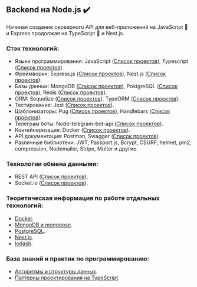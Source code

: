 ## Backend на Node.js ✔️

Начиная создание серверного API для веб-приложений на JavaScript 📒 и Express продолжая на TypeScript 📘 и Nest.js.

### Стэк технологий:
- Языки программирования: JavaScript ([Список проектов](https://github.com/stars/pestsov-v/lists/pestsov-v-javascript-projects)), Typescript ([Список проектов](https://github.com/stars/pestsov-v/lists/pestsov-v-typescript-projects)).
- Фреймворки: Express.js ([Список проектов](https://github.com/stars/pestsov-v/lists/pestsov-v-express-js)), Nest.js ([Список проектов](https://github.com/stars/pestsov-v/lists/pestsov-v-nest-js)).
- Базы данных: MongoDB ([Список проектов](https://github.com/pestsov-v?tab=repositories&q=mongodb&type=&language=&sort=)), PostgreSQL ([Список проектов](https://github.com/pestsov-v?tab=repositories&q=postgresql&type=&language=&sort=)), Redis ([Список проектов](https://github.com/pestsov-v?tab=repositories&q=redis&type=&language=&sort=)).
- ORM: Sequelize ([Список проектов](https://github.com/pestsov-v?tab=repositories&q=sequelize&type=&language=&sort=)), TypeORM ([Список проектов](https://github.com/pestsov-v?tab=repositories&q=typeorm&type=&language=&sort=)).
- Тестирование: Jest ([Список проектов](https://github.com/pestsov-v?tab=repositories&q=jest&type=&language=&sort=)).
- Шаблонизаторы: Pug ([Список проектов](https://github.com/pestsov-v?tab=repositories&q=pug&type=&language=&sort=)), Handlebars ([Список проектов](https://github.com/pestsov-v?tab=repositories&q=handlebars&type=&language=&sort=)).
- Телеграм боты: Node-telegram-bot-api ([Список проектов](https://github.com/pestsov-v?tab=repositories&q=node-telegram-bot-api&type=&language=&sort=)).
- Контейнеризация: Docker ([Список проектов](https://github.com/pestsov-v?tab=repositories&q=docker&type=&language=&sort=)).
- API документация: Postman, Swagger ([Список проектов](https://github.com/pestsov-v?tab=repositories&q=swagger&type=&language=&sort=)).
- Различные библиотеки: JWT, Passport.js, Bcrypt, CSURF, helmet, pm2, compression, Nodemailer, Stripe, Multer и другие.

### Технологии обмена данными: 
- REST API ([Список проектов](https://github.com/pestsov-v?tab=repositories&q=rest-api&type=&language=&sort=)).
- Socket.io ([Список проектов](https://github.com/pestsov-v?tab=repositories&q=socketio&type=&language=&sort=)).

### Теоретическая информация по работе отдельных технологий:
- [Docker](https://github.com/pestsov-v/docker-shorts).
- [MongoDB и mongoose](https://github.com/pestsov-v/MongoDB-and-mongoose-shorts).
- [PostgreSQL](https://github.com/pestsov-v/PosgreSQL-shorts).
- [Nest.js](https://github.com/pestsov-v/nest.js-shorts).
- [lodash](https://github.com/pestsov-v/lodash-shorts).

### База знаний и практик по программированию:
- [Алгоритмы и структуры данных](https://github.com/pestsov-v/data-structures-and-algorithms).
- [Паттерны проектирования на TypeScript](https://github.com/pestsov-v/Typescript-OOP-pattern).
